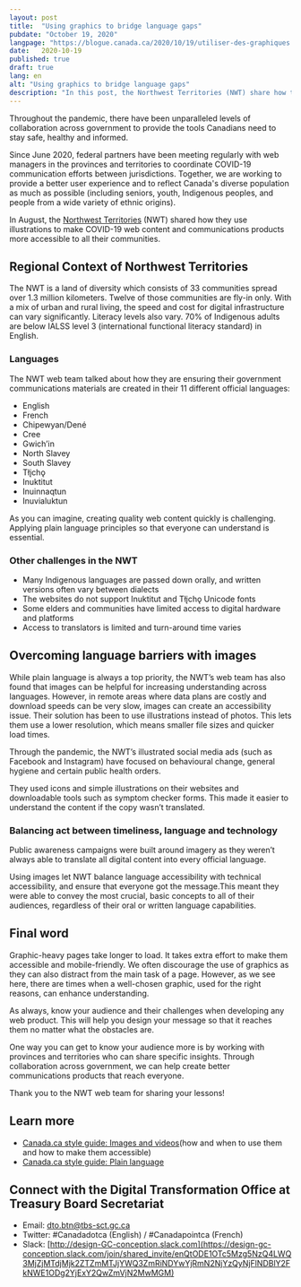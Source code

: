 ```yaml
---
layout: post
title:  "Using graphics to bridge language gaps"
pubdate: "October 19, 2020"
langpage: "https://blogue.canada.ca/2020/10/19/utiliser-des-graphiques.html"
date:   2020-10-19
published: true
draft: true
lang: en
alt: "Using graphics to bridge language gaps"
description: "In this post, the Northwest Territories (NWT) share how they use illustrations to make COVID-19 web content and communications products more accessible to all their communities."
---
```

Throughout the pandemic, there have been unparalleled levels of collaboration across government to provide the tools Canadians need to stay safe, healthy and informed. 

Since June 2020, federal partners have been meeting regularly with web managers in the provinces and territories to coordinate COVID-19 communication efforts between jurisdictions. Together, we are working to provide a better user experience and to reflect Canada's diverse population as much as possible (including seniors, youth, Indigenous peoples, and people from a wide variety of ethnic origins).

In August, the [Northwest Territories](https://www.gov.nt.ca/) (NWT) shared how they use illustrations to make COVID-19 web content and communications products more accessible to all their communities. 

## Regional Context of Northwest Territories

The NWT is a land of diversity which consists of 33 communities spread over 1.3 million kilometers. Twelve of those communities are fly-in only. With a mix of urban and rural living, the speed and cost for digital infrastructure can vary significantly. Literacy levels also vary. 70% of Indigenous adults are below IALSS level 3 (international functional literacy standard) in English.

### Languages

The NWT web team talked about how they are ensuring their government communications materials are created in their 11 different official languages:

* English				
* French
* Chipewyan/Dené
* Cree
* Gwich’in
* North Slavey
* South Slavey
* Tłįchǫ
* Inuktitut
* Inuinnaqtun
* Inuvialuktun

As you can imagine, creating quality web content quickly is challenging. Applying plain language principles so that everyone can understand is essential. 

### Other challenges in the NWT 
* Many Indigenous languages are passed down orally, and written versions often vary between dialects
* The websites do not support Inuktitut and Tłįchǫ Unicode fonts
* Some elders and communities have limited access to digital hardware and platforms
* Access to translators is limited and turn-around time varies

## Overcoming language barriers with images

While plain language is always a top priority, the NWT’s web team has also found that images can be helpful for increasing understanding across languages. However, in remote areas where data plans are costly and download speeds can be very slow, images can create an accessibility issue. Their solution has been to use illustrations instead of photos. This lets them use a lower resolution, which means smaller file sizes and quicker load times.

Through the pandemic, the NWT’s illustrated social media ads (such as Facebook and Instagram) have focused on behavioural change, general hygiene and certain public health orders. 

They used icons and simple illustrations on their websites and downloadable tools such as symptom checker forms. This made it easier to understand the content if the copy wasn’t translated. 

### Balancing act between timeliness, language and technology

Public awareness campaigns were built around imagery as they weren’t always able to translate all digital content into every official language.

Using images let NWT balance language accessibility with technical accessibility, and ensure that everyone got the message.This meant they were able to convey the most crucial, basic concepts to all of their audiences, regardless of their oral or written language capabilities. 

## Final word

Graphic-heavy pages take longer to load. It takes extra effort to make them accessible and mobile-friendly. We often discourage the use of graphics as they can also distract from the main task of a page. However, as we see here, there are times when a well-chosen graphic, used for the right reasons, can enhance understanding.

As always, know your audience and their challenges when developing any web product. This will help you design your message so that it reaches them no matter what the obstacles are.

One way you can get to know your audience more is by working with provinces and territories who can share specific insights. Through collaboration across government, we can help create better communications products that reach everyone.

Thank you to the NWT web team for sharing your lessons!

## Learn more

* [Canada.ca style guide: Images and videos](https://www.canada.ca/en/treasury-board-secretariat/services/government-communications/canada-content-style-guide.html#toc10)(how and when to use them and how to make them accessible)
* [Canada.ca style guide: Plain language](https://www.canada.ca/en/treasury-board-secretariat/services/government-communications/canada-content-style-guide.html#toc6)

## Connect with the Digital Transformation Office at Treasury Board Secretariat

* Email: [dto.btn@tbs-sct.gc.ca](mailto:dto.btn@tbs-sct.gc.ca)
* Twitter: #Canadadotca (English) / #Canadapointca (French)
* Slack: [http://design-GC-conception.slack.com](https://design-gc-conception.slack.com/join/shared_invite/enQtODE1OTc5Mzg5NzQ4LWQ3MjZjMTdjMjk2ZTZmMTJjYWQ3ZmRiNDYwYjRmN2NjYzQyNjFlNDBlY2FkNWE1ODg2YjExY2QwZmVjN2MwMGM)
